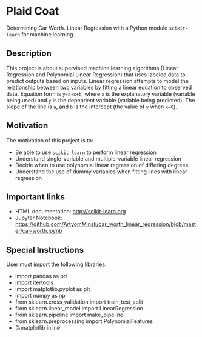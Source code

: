 # Plaid Coat

Determining Car Worth. Linear Regression with a Python module `scikit-learn` for machine learning.

## Description

This project is about supervised machine learning algorithms (Linear Regression and Polynomial Linear Regression) that uses labeled data to predict outputs based on inputs. Linear regression attempts to model the relationship between two variables by fitting a linear equation to observed data. Equation form is  `y=a∗x+b`, where  `x`  is the explanatory variable (variable being used) and `y` is the dependent variable (variable being predicted). The slope of the line is `a`, and `b` is the intercept (the value of `y` when `x=0`).

## Motivation

The motivation of this project is to:

- Be able to use `scikit-learn` to perform linear regression
- Understand single-variable and multiple-variable linear regression
- Decide when to use polynomial linear regression of differing degrees
- Understand the use of dummy variables when fitting lines with linear regression

## Important links

- HTML documentation: http://scikit-learn.org
- Jupyter Notebook: https://github.com/ArtyomMinsk/car_worth_linear_regression/blob/master/car-worth.ipynb

## Special Instructions

User must import the following libraries:

- import pandas as pd
- import itertools
- import matplotlib.pyplot as plt
- import numpy as np
- from sklearn.cross_validation import train_test_split
- from sklearn.linear_model import LinearRegression
- from sklearn.pipeline import make_pipeline
- from sklearn.preprocessing import PolynomialFeatures
- %matplotlib inline
